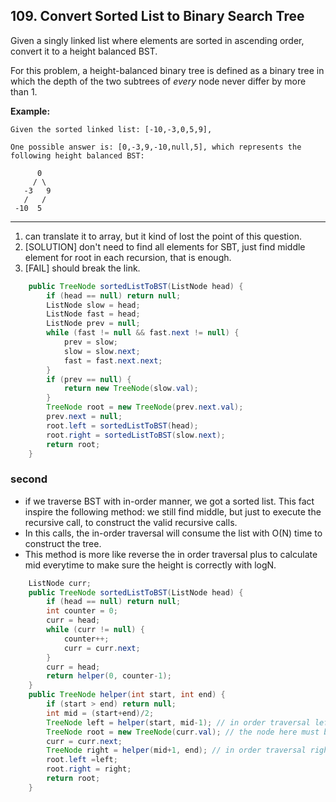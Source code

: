 ## 109. Convert Sorted List to Binary Search Tree

Given a singly linked list where elements are sorted in ascending order, convert it to a height balanced BST.

For this problem, a height-balanced binary tree is defined as a binary tree in which the depth of the two subtrees of *every* node never differ by more than 1.

**Example:**

```
Given the sorted linked list: [-10,-3,0,5,9],

One possible answer is: [0,-3,9,-10,null,5], which represents the following height balanced BST:

      0
     / \
   -3   9
   /   /
 -10  5
```

---

1. can translate it to array, but it kind of lost the point of this question.
2. [SOLUTION] don't need to find all elements for SBT, just find middle element for root in each recursion, that is enough.
3. [FAIL] should break the link.

```java
    public TreeNode sortedListToBST(ListNode head) {
        if (head == null) return null;
        ListNode slow = head;
        ListNode fast = head;
        ListNode prev = null;
        while (fast != null && fast.next != null) {
            prev = slow;
            slow = slow.next;
            fast = fast.next.next;
        }
        if (prev == null) {
            return new TreeNode(slow.val);
        }
        TreeNode root = new TreeNode(prev.next.val);
        prev.next = null;
        root.left = sortedListToBST(head);
        root.right = sortedListToBST(slow.next);
        return root;
    }
```

### second

* if we traverse BST with in-order manner, we got a sorted list. This fact inspire the following method: we still find middle, but just to execute the recursive call, to construct the valid recursive calls.
* In this calls, the in-order traversal will consume the list with O(N) time to construct the tree.
* This method is more like reverse the in order traversal plus to calculate mid everytime to make sure the height is correctly with logN.

```java
    ListNode curr;
    public TreeNode sortedListToBST(ListNode head) {
        if (head == null) return null;
        int counter = 0;
        curr = head;
        while (curr != null) {
            counter++;
            curr = curr.next;
        }
        curr = head;
        return helper(0, counter-1);
    }
    public TreeNode helper(int start, int end) {
        if (start > end) return null;
        int mid = (start+end)/2;
        TreeNode left = helper(start, mid-1); // in order traversal left sub tree
        TreeNode root = new TreeNode(curr.val); // the node here must be exactly same order in ordered list.
        curr = curr.next;
        TreeNode right = helper(mid+1, end); // in order traversal right sub tree
        root.left =left;
        root.right = right;
        return root;
    }
```

